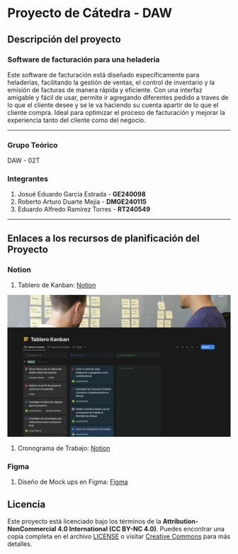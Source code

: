 # Proyecto de Cátedra - DAW

## Descripción del proyecto
### Software de facturación para una heladería
Este software de facturación está diseñado específicamente para heladerías, facilitando la gestión de ventas, el control de inventario y la emisión de facturas de manera rápida y eficiente. Con una interfaz amigable y fácil de usar, permite ir agregando diferentes pedido a traves de lo que el cliente desee y se le va haciendo su cuenta apartir de lo que el cliente compra. Ideal para optimizar el proceso de facturación y mejorar la experiencia tanto del cliente como del negocio.

---

### Grupo Teórico
DAW - 02T
### Integrantes
1. Josué Eduardo García Estrada - **GE240098**
2. Roberto Arturo Duarte Mejía - **DMGE240115**
3. Eduardo Alfredo Ramírez Torres - **RT240549**

---

## Enlaces a los recursos de planificación del Proyecto
### Notion
1. Tablero de Kanban: [Notion](https://brazen-anemone-98f.notion.site/303fbd5e101a492f8a51437be6f0f0ec?v=f089f43b2adf405ba9120b28a00c3ca2)

<p align="center"><img src="img/Screenshot/Tablero-kanban.png"/></p>

1. Cronograma de Trabajo: [Notion](https://brazen-anemone-98f.notion.site/Cronograma-de-Trabajo-bb45af8612b54bbcb4bf5f985eebcb29)
### Figma 
1. Diseño de Mock ups en Figma: [Figma](https://www.figma.com/design/LdLk52BNAY3vgzEhMiOqdu/Untitled?node-id=0-1&t=90EzW01E32nTFj2R-1)


## Licencia

Este proyecto está licenciado bajo los términos de la **Attribution-NonCommercial 4.0 International (CC BY-NC 4.0)**. Puedes encontrar una copia completa en el archivo [LICENSE](./LICENSE.md) o visitar [Creative Commons](https://creativecommons.org/licenses/by-nc/4.0/legalcode) para más detalles.